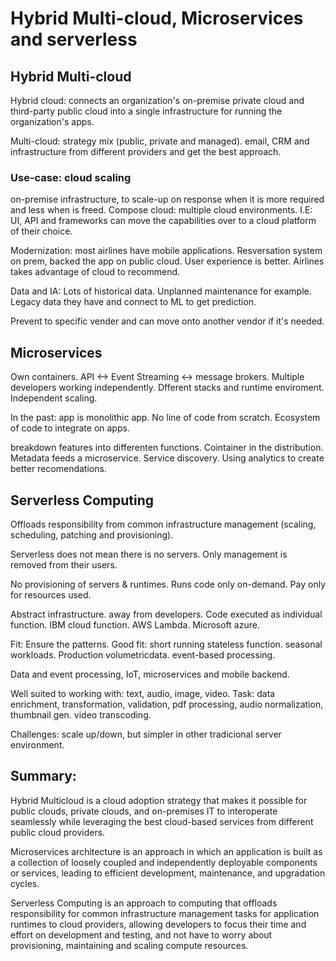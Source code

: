 # Hybrid Multi-cloud, Microservices and serverless

## Hybrid Multi-cloud

Hybrid cloud: connects an organization's on-premise private cloud and third-party
public cloud into a single infrastructure for running the organization's apps.

Multi-cloud: strategy mix (public, private and managed). email, CRM and infrastructure from different providers and get the best approach.

### Use-case: cloud scaling

on-premise infrastructure, to scale-up on response when it is more required and less when is freed.
Compose cloud: multiple cloud environments. I.E: UI, API and frameworks can move the capabilities over to a cloud platform of their choice.

Modernization: most airlines have mobile applications. Resversation system on prem, backed the app on public cloud. User experience is better. Airlines takes advantage of cloud to recommend.

Data and IA: Lots of historical data. Unplanned maintenance for example. Legacy data they have and connect to ML to get prediction.

Prevent to specific vender and can move onto another vendor if it's needed.

## Microservices

Own containers.
API <-> Event Streaming <-> message brokers. Multiple developers working independently. Dfferent stacks and runtime enviroment. Independent scaling.

In the past: app is monolithic app. No line of code from scratch. Ecosystem of code to integrate on apps.

breakdown features into differenten functions. Cointainer in the distribution. Metadata feeds a microservice. Service discovery. Using analytics to create better recomendations.

## Serverless Computing

Offloads responsibility from common infrastructure management (scaling, scheduling, patching and provisioning).

Serverless does not mean there is no servers. Only management is removed from their users.

No provisioning of servers & runtimes. Runs code only on-demand. Pay only for resources used.

Abstract infrastructure. away from developers. Code executed as individual function.
IBM cloud function. AWS Lambda. Microsoft azure.

Fit: Ensure the patterns. Good fit: short running stateless function. seasonal workloads. Production volumetricdata. event-based processing.

Data and event processing, IoT, microservices and mobile backend.

Well suited to working with: text, audio, image, video.
Task: data enrichment, transformation, validation, pdf processing, audio normalization, thumbnail gen. video transcoding.

Challenges: scale up/down, but simpler in other tradicional server environment.

## Summary: 

Hybrid Multicloud is a cloud adoption strategy that makes it possible for public clouds, private clouds, and on-premises IT to interoperate seamlessly while leveraging the best cloud-based services from different public cloud providers.

Microservices architecture is an approach in which an application is built as a collection of loosely coupled and independently deployable components or services, leading to efficient development, maintenance, and upgradation cycles.

Serverless Computing is an approach to computing that offloads responsibility for common infrastructure management tasks for application runtimes to cloud providers, allowing developers to focus their time and effort on development and testing, and not have to worry about provisioning, maintaining and scaling compute resources.



